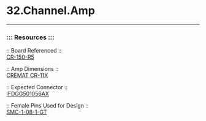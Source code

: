 # 32.Channel.Amp

-----------------  
  
  
  
  
  
### ::: Resources :::
  
:: Board Referenced ::  
[CR-150-R5](https://www.cremat.com/CR-150-R5.pdf)  
  
:: Amp Dimensions ::  
[CREMAT CR-11X](https://www.cremat.com/CR-110-R2.1.pdf)  
  
:: Expected Connector ::  
[IFDGG501056AX](https://www.lesker.com/feedthroughs/instrument-feedthroughs-mpdt-subd/part/ifdgg501056ax)  
  
:: Female Pins Used for Design ::  
[SMC-1-08-1-GT](https://www.digikey.com/en/products/detail/adam-tech/SMC-1-08-1-GT/9830825)
